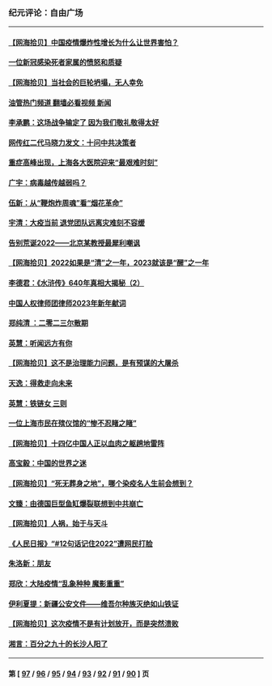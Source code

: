 ### 纪元评论：自由广场
---
#### [【网海拾贝】中国疫情爆炸性增长为什么让世界害怕？](../../pages/nsc993/n13899974.md?01070330) 
#### [一位新冠感染死者家属的愤怒和质疑](../../pages/nsc993/n13899958.md?01070330) 
#### [【网海拾贝】当社会的巨轮坍塌，无人幸免](../../pages/nsc993/n13899195.md?01070330) 
#### [油管热门频道 翻墙必看视频 新闻](ok?01070330)
#### [李承鹏：这场战争输定了 因为我们敬礼敬得太好](../../pages/nsc993/n13899465.md?01070330) 
#### [网传红二代马晓力发文：十问中共决策者](../../pages/nsc993/n13899169.md?01070330) 
#### [重症高峰出现，上海各大医院迎来“最艰难时刻”](../../pages/nsc993/n13899159.md?01070330) 
#### [广宇：病毒越传越弱吗？](../../pages/nsc993/n13899154.md?01070330) 
#### [伍新：从“鞭炮炸周魂”看“烟花革命”](../../pages/nsc993/n13899138.md?01070330) 
#### [宇清：大疫当前 退党团队远离灾难刻不容缓](../../pages/nsc993/n13899129.md?01070330) 
#### [告别荒诞2022——北京某教授最犀利嘲讽](../../pages/nsc993/n13898850.md?01070330) 
#### [【网海拾贝】2022如果是“清”之一年，2023就该是“醒”之一年](../../pages/nsc993/n13898337.md?01070330) 
#### [李德君：《水浒传》640年真相大揭秘（2）](../../pages/nsc993/n13898078.md?01070330) 
#### [中国人权律师团律师2023年新年献词](../../pages/nsc993/n13897767.md?01070330) 
#### [郑纯清 ：二零二三尔散期](../../pages/nsc993/n13897795.md?01070330) 
#### [英慧：听闻远方有你](../../pages/nsc993/n13897061.md?01070330) 
#### [【网海拾贝】这不是治理能力问题，是有预谋的大屠杀](../../pages/nsc993/n13897048.md?01070330) 
#### [天逸：得救走向未来](../../pages/nsc993/n13897115.md?01070330) 
#### [英慧：铁链女 三则](../../pages/nsc993/n13897074.md?01070330) 
#### [一位上海市民在殡仪馆的“惨不忍睹之睹”](../../pages/nsc993/n13897043.md?01070330) 
#### [【网海拾贝】十四亿中国人正以血肉之躯趟地雷阵](../../pages/nsc993/n13896192.md?01070330) 
#### [高宝毅：中国的世界之迷](../../pages/nsc993/n13895594.md?01070330) 
#### [【网海拾贝】“死无葬身之地”，哪个染疫名人生前会想到？](../../pages/nsc993/n13895116.md?01070330) 
#### [文臻：由德国巨型鱼缸爆裂联想到中共崩亡](../../pages/nsc993/n13894613.md?01070330) 
#### [【网海拾贝】人祸，始于与天斗](../../pages/nsc993/n13894088.md?01070330) 
#### [《人民日报》“#12句话记住2022”遭网民打脸](../../pages/nsc993/n13894019.md?01070330) 
#### [朱洛新：朋友](../../pages/nsc993/n13893825.md?01070330) 
#### [郑欣：大陆疫情“乱象种种 魔影重重”](../../pages/nsc993/n13893672.md?01070330) 
#### [伊利夏提：新疆公安文件——维吾尔种族灭绝如山铁证](../../pages/nsc993/n13893753.md?01070330) 
#### [【网海拾贝】这次疫情不是有计划放开，而是突然溃败](../../pages/nsc993/n13893282.md?01070330) 
#### [湘言：百分之九十的长沙人阳了](../../pages/nsc993/n13893048.md?01070330) 

---
#### 第 [ [97](./97.md?01070330) / [96](./96.md?01070330) / [95](./95.md?01070330) / [94](./94.md?01070330) / [93](./93.md?01070330) / [92](./92.md?01070330) / [91](./91.md?01070330) / [90](./90.md?01070330) ] 页
